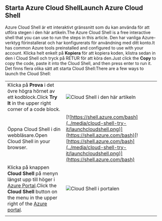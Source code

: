 
## <a name="launch-azure-cloud-shell"></a><span data-ttu-id="86f44-101">Starta Azure Cloud Shell</span><span class="sxs-lookup"><span data-stu-id="86f44-101">Launch Azure Cloud Shell</span></span>

<span data-ttu-id="86f44-102">Azure Cloud Shell är ett interaktivt gränssnitt som du kan använda för att utföra stegen i den här artikeln.</span><span class="sxs-lookup"><span data-stu-id="86f44-102">The Azure Cloud Shell is a free interactive shell that you can use to run the steps in this article.</span></span> <span data-ttu-id="86f44-103">Den har vanliga Azure-verktyg förinstallerat och har konfigurerats för användning med ditt konto.</span><span class="sxs-lookup"><span data-stu-id="86f44-103">It has common Azure tools preinstalled and configured to use with your account.</span></span> <span data-ttu-id="86f44-104">Klicka helt enkelt på **Kopiera** för att kopiera koden, klistra sedan in den i Cloud Shell och tryck på RETUR för att köra den.</span><span class="sxs-lookup"><span data-stu-id="86f44-104">Just click the **Copy** to copy the code, paste it into the Cloud Shell, and then press enter to run it.</span></span>  <span data-ttu-id="86f44-105">Det finns flera olika sätt att starta Cloud Shell:</span><span class="sxs-lookup"><span data-stu-id="86f44-105">There are a few ways to launch the Cloud Shell:</span></span>

|  |   |
|-----------------------------------------------|---|
| <span data-ttu-id="86f44-106">Klicka på **Prova** i det övre högra hörnet av ett kodblock.</span><span class="sxs-lookup"><span data-stu-id="86f44-106">Click **Try It** in the upper right corner of a code block.</span></span> | ![Cloud Shell i den här artikeln](../media/cloud-shell-try-it/cli-try-it.png) |
| <span data-ttu-id="86f44-108">Öppna Cloud Shell i din webbläsare.</span><span class="sxs-lookup"><span data-stu-id="86f44-108">Open Cloud Shell in your browser.</span></span> | <span data-ttu-id="86f44-109">[![https://shell.azure.com/bash](../media/cloud-shell-try-it/launchcloudshell.png)](https://shell.azure.com/bash)</span><span class="sxs-lookup"><span data-stu-id="86f44-109">[![https://shell.azure.com/bash](../media/cloud-shell-try-it/launchcloudshell.png)](https://shell.azure.com/bash)</span></span> |
| <span data-ttu-id="86f44-110">Klicka på knappen **Cloud Shell** på menyn längst upp till höger i [Azure Portal](https://portal.azure.com).</span><span class="sxs-lookup"><span data-stu-id="86f44-110">Click the **Cloud Shell** button on the menu in the upper right of the [Azure portal](https://portal.azure.com).</span></span> |    ![Cloud Shell i portalen](../media/cloud-shell-try-it/cloud-shell-menu.png) |
|  |  |

